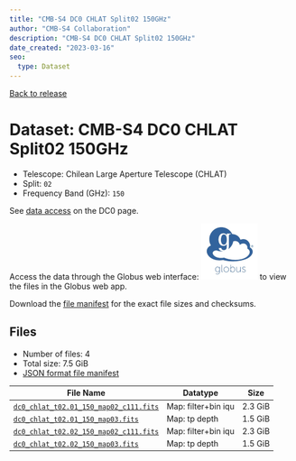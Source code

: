 ```yaml
---
title: "CMB-S4 DC0 CHLAT Split02 150GHz"
author: "CMB-S4 Collaboration"
description: "CMB-S4 DC0 CHLAT Split02 150GHz"
date_created: "2023-03-16"
seo:
  type: Dataset
---
```


[Back to release](./dc0.html#datasets)

# Dataset: CMB-S4 DC0 CHLAT Split02 150GHz

- Telescope: Chilean Large Aperture Telescope (CHLAT) 
- Split: `02`
- Frequency Band (GHz): `150`

See [data access](./dc0.html#data-access) on the DC0 page.

Access the data through the Globus web interface: [![Download via Globus](images/globus-logo.png)](https://app.globus.org/file-manager?origin_id=38f01147-f09e-483d-a552-3866669a846d&origin_path=%2Fdatareleases%2Fdc0%2Fmission%2Fchlat%2Fsplit02%2F150%2F) to view the files in the Globus web app.

Download the [file manifest](https://g-456d30.0ed28.75bc.data.globus.org/datareleases/dc0/mission/chlat/split02/150/manifest.json) for the exact file sizes and checksums.

## Files

- Number of files: 4
- Total size: 7.5 GiB
- [JSON format file manifest](https://g-456d30.0ed28.75bc.data.globus.org/datareleases/dc0/mission/chlat/split02/150/manifest.json)

|                                                                               File Name                                                                               |      Datatype       |  Size   |
| --------------------------------------------------------------------------------------------------------------------------------------------------------------------- | ------------------- | ------- |
| [`dc0_chlat_t02.01_150_map02_c111.fits`](https://g-456d30.0ed28.75bc.data.globus.org/datareleases/dc0/mission/chlat/split02/150/dc0_chlat_t02.01_150_map02_c111.fits) | Map: filter+bin iqu | 2.3 GiB |
| [`dc0_chlat_t02.01_150_map03.fits`](https://g-456d30.0ed28.75bc.data.globus.org/datareleases/dc0/mission/chlat/split02/150/dc0_chlat_t02.01_150_map03.fits)           | Map: tp depth       | 1.5 GiB |
| [`dc0_chlat_t02.02_150_map02_c111.fits`](https://g-456d30.0ed28.75bc.data.globus.org/datareleases/dc0/mission/chlat/split02/150/dc0_chlat_t02.02_150_map02_c111.fits) | Map: filter+bin iqu | 2.3 GiB |
| [`dc0_chlat_t02.02_150_map03.fits`](https://g-456d30.0ed28.75bc.data.globus.org/datareleases/dc0/mission/chlat/split02/150/dc0_chlat_t02.02_150_map03.fits)           | Map: tp depth       | 1.5 GiB |
